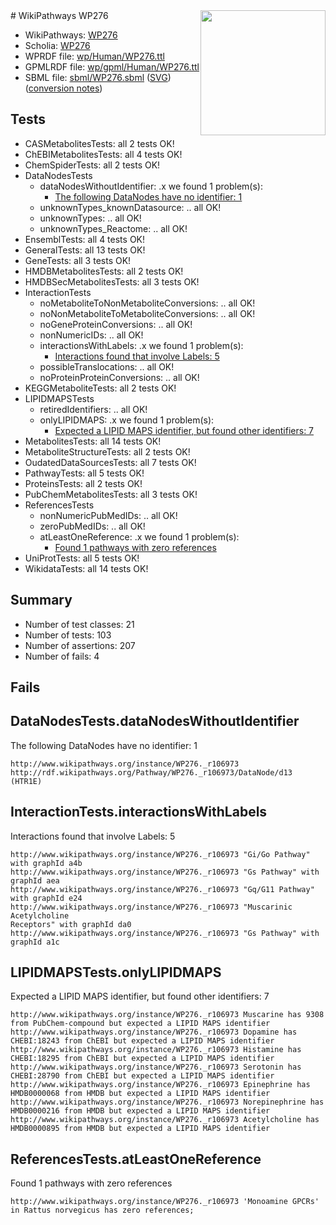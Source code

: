<img style="float: right; width: 200px" src="../logo.png" />
# WikiPathways WP276

* WikiPathways: [WP276](https://identifiers.org/wikipathways:WP276)
* Scholia: [WP276](https://scholia.toolforge.org/wikipathways/WP276)
* WPRDF file: [wp/Human/WP276.ttl](../wp/Human/WP276.ttl)
* GPMLRDF file: [wp/gpml/Human/WP276.ttl](../wp/gpml/Human/WP276.ttl)
* SBML file: [sbml/WP276.sbml](../sbml/WP276.sbml) ([SVG](../sbml/WP276.svg)) ([conversion notes](../sbml/WP276.txt))

## Tests
* CASMetabolitesTests: all 2 tests OK!
* ChEBIMetabolitesTests: all 4 tests OK!
* ChemSpiderTests: all 2 tests OK!
* DataNodesTests
    * dataNodesWithoutIdentifier: .x we found 1 problem(s):
        * [The following DataNodes have no identifier: 1](#d2d32fa0)
    * unknownTypes_knownDatasource: .. all OK!
    * unknownTypes: .. all OK!
    * unknownTypes_Reactome: .. all OK!
* EnsemblTests: all 4 tests OK!
* GeneralTests: all 13 tests OK!
* GeneTests: all 3 tests OK!
* HMDBMetabolitesTests: all 2 tests OK!
* HMDBSecMetabolitesTests: all 3 tests OK!
* InteractionTests
    * noMetaboliteToNonMetaboliteConversions: .. all OK!
    * noNonMetaboliteToMetaboliteConversions: .. all OK!
    * noGeneProteinConversions: .. all OK!
    * nonNumericIDs: .. all OK!
    * interactionsWithLabels: .x we found 1 problem(s):
        * [Interactions found that involve Labels: 5](#630d267c)
    * possibleTranslocations: .. all OK!
    * noProteinProteinConversions: .. all OK!
* KEGGMetaboliteTests: all 2 tests OK!
* LIPIDMAPSTests
    * retiredIdentifiers: .. all OK!
    * onlyLIPIDMAPS: .x we found 1 problem(s):
        * [Expected a LIPID MAPS identifier, but found other identifiers: 7](#48cc60be)
* MetabolitesTests: all 14 tests OK!
* MetaboliteStructureTests: all 2 tests OK!
* OudatedDataSourcesTests: all 7 tests OK!
* PathwayTests: all 5 tests OK!
* ProteinsTests: all 2 tests OK!
* PubChemMetabolitesTests: all 3 tests OK!
* ReferencesTests
    * nonNumericPubMedIDs: .. all OK!
    * zeroPubMedIDs: .. all OK!
    * atLeastOneReference: .x we found 1 problem(s):
        * [Found 1 pathways with zero references](#35eb778e)
* UniProtTests: all 5 tests OK!
* WikidataTests: all 14 tests OK!


## Summary

* Number of test classes: 21
* Number of tests: 103
* Number of assertions: 207
* Number of fails: 4

## Fails

<a name="d2d32fa0" />

## DataNodesTests.dataNodesWithoutIdentifier

The following DataNodes have no identifier: 1
```
http://www.wikipathways.org/instance/WP276._r106973 http://rdf.wikipathways.org/Pathway/WP276._r106973/DataNode/d13 (HTR1E)
```

<a name="630d267c" />

## InteractionTests.interactionsWithLabels

Interactions found that involve Labels: 5
```
http://www.wikipathways.org/instance/WP276._r106973 "Gi/Go Pathway" with graphId a4b
http://www.wikipathways.org/instance/WP276._r106973 "Gs Pathway" with graphId aea
http://www.wikipathways.org/instance/WP276._r106973 "Gq/G11 Pathway" with graphId e24
http://www.wikipathways.org/instance/WP276._r106973 "Muscarinic
Acetylcholine 
Receptors" with graphId da0
http://www.wikipathways.org/instance/WP276._r106973 "Gs Pathway" with graphId a1c
```

<a name="48cc60be" />

## LIPIDMAPSTests.onlyLIPIDMAPS

Expected a LIPID MAPS identifier, but found other identifiers: 7
```
http://www.wikipathways.org/instance/WP276._r106973 Muscarine has 9308 from PubChem-compound but expected a LIPID MAPS identifier
http://www.wikipathways.org/instance/WP276._r106973 Dopamine has CHEBI:18243 from ChEBI but expected a LIPID MAPS identifier
http://www.wikipathways.org/instance/WP276._r106973 Histamine has CHEBI:18295 from ChEBI but expected a LIPID MAPS identifier
http://www.wikipathways.org/instance/WP276._r106973 Serotonin has CHEBI:28790 from ChEBI but expected a LIPID MAPS identifier
http://www.wikipathways.org/instance/WP276._r106973 Epinephrine has HMDB0000068 from HMDB but expected a LIPID MAPS identifier
http://www.wikipathways.org/instance/WP276._r106973 Norepinephrine has HMDB0000216 from HMDB but expected a LIPID MAPS identifier
http://www.wikipathways.org/instance/WP276._r106973 Acetylcholine has HMDB0000895 from HMDB but expected a LIPID MAPS identifier
```

<a name="35eb778e" />

## ReferencesTests.atLeastOneReference

Found 1 pathways with zero references
```
http://www.wikipathways.org/instance/WP276._r106973 'Monoamine GPCRs' in Rattus norvegicus has zero references; 
```

